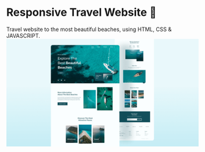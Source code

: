 # Responsive Travel Website 🌊

Travel website to the most beautiful beaches, using HTML, CSS & JAVASCRIPT.
![travel-website](/preview.png)
